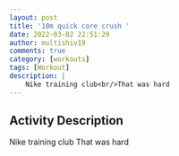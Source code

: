 ```yaml
---
layout: post
title: '10m quick core crush '
date: 2022-03-02 22:51:29
author: multishiv19
comments: true
category: [workouts]
tags: [Workout]
description: |
    Nike training club<br/>That was hard 
---
```



## Activity Description
Nike training club
That was hard 


<div width='100%' class='strava-embed-placeholder' data-embed-type='activity' data-embed-id='6760414728'></div>
<script src='https://strava-embeds.com/embed.js'></script>
